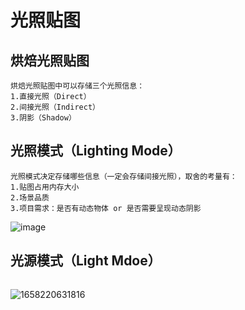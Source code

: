 # 光照贴图
## 烘焙光照贴图
```
烘焙光照贴图中可以存储三个光照信息：
1.直接光照（Direct）
2.间接光照（Indirect）
3.阴影（Shadow）
```
## 光照模式（Lighting Mode）
```
光照模式决定存储哪些信息（一定会存储间接光照），取舍的考量有：
1.贴图占用内存大小
2.场景品质
3.项目需求：是否有动态物体 or 是否需要呈现动态阴影
```
![image](https://user-images.githubusercontent.com/96965223/179523481-13211162-a755-4523-aa94-4846854176f7.png)
## 光源模式（Light Mdoe）
```

```
![1658220631816](https://user-images.githubusercontent.com/96965223/179709132-6dd7d158-77ad-46d8-9467-3f1bfbf27ed5.png)
